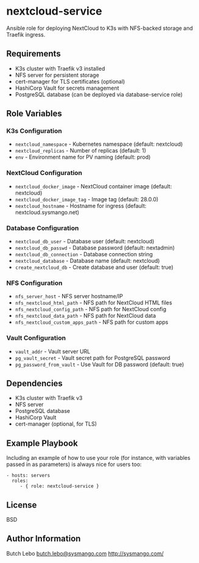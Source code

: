 nextcloud-service
=========

Ansible role for deploying NextCloud to K3s with NFS-backed storage and Traefik ingress.

Requirements
------------

* K3s cluster with Traefik v3 installed
* NFS server for persistent storage
* cert-manager for TLS certificates (optional)
* HashiCorp Vault for secrets management
* PostgreSQL database (can be deployed via database-service role)

Role Variables
--------------

### K3s Configuration
* `nextcloud_namespace` - Kubernetes namespace (default: nextcloud)
* `nextcloud_replicas` - Number of replicas (default: 1)
* `env` - Environment name for PV naming (default: prod)

### NextCloud Configuration
* `nextcloud_docker_image` - NextCloud container image (default: nextcloud)
* `nextcloud_docker_image_tag` - Image tag (default: 28.0.0)
* `nextcloud_hostname` - Hostname for ingress (default: nextcloud.sysmango.net)

### Database Configuration
* `nextcloud_db_user` - Database user (default: nextcloud)
* `nextcloud_db_passwd` - Database password (default: nextadmin)
* `nextcloud_db_connection` - Database connection string
* `nextcloud_database` - Database name (default: nextcloud)
* `create_nextcloud_db` - Create database and user (default: true)

### NFS Configuration
* `nfs_server_host` - NFS server hostname/IP
* `nfs_nextcloud_html_path` - NFS path for NextCloud HTML files
* `nfs_nextcloud_config_path` - NFS path for NextCloud config
* `nfs_nextcloud_data_path` - NFS path for NextCloud data
* `nfs_nextcloud_custom_apps_path` - NFS path for custom apps

### Vault Configuration
* `vault_addr` - Vault server URL
* `pg_vault_secret` - Vault secret path for PostgreSQL password
* `pg_password_from_vault` - Use Vault for DB password (default: true)

Dependencies
------------

* K3s cluster with Traefik v3
* NFS server
* PostgreSQL database
* HashiCorp Vault
* cert-manager (optional, for TLS)

Example Playbook
----------------

Including an example of how to use your role (for instance, with variables passed in as parameters) is always nice for users too:

    - hosts: servers
      roles:
         - { role: nextcloud-service }

License
-------

BSD

Author Information
------------------

Butch Lebo <butch.lebo@sysmango.com>
http://sysmango.com/
